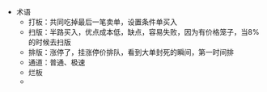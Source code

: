 - 术语
	- 打板：共同吃掉最后一笔卖单，设置条件单买入
	- 扫版：半路买入，优点成本低，缺点，容易失败，因为有价格笼子，当8%的时候去扫版
	- 排版：涨停了，挂涨停价排队，看到大单封死的瞬间，第一时间排
	- 通道：普通、极速
	- 烂板
	- 